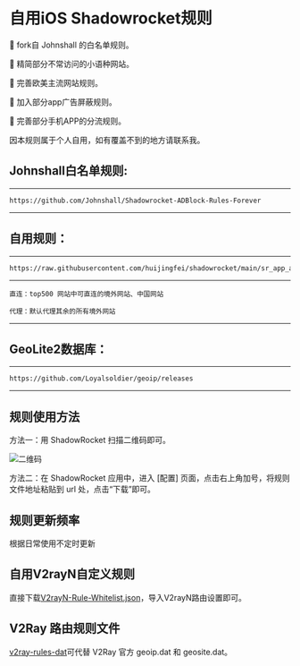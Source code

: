 # 自用iOS Shadowrocket规则

🛑 fork自 Johnshall 的白名单规则。

🛑 精简部分不常访问的小语种网站。

🛑 完善欧美主流网站规则。

🛑 加入部分app广告屏蔽规则。

🛑 完善部分手机APP的分流规则。

因本规则属于个人自用，如有覆盖不到的地方请联系我。

## Johnshall白名单规则:

------------------------------------------------------

    https://github.com/Johnshall/Shadowrocket-ADBlock-Rules-Forever

------------------------------------------------------

## 自用规则：

------------------------------------------------------

    https://raw.githubusercontent.com/huijingfei/shadowrocket/main/sr_app_ad.conf

------------------------------------------------------
    
    直连：top500 网站中可直连的境外网站、中国网站
    
    代理：默认代理其余的所有境外网站


------------------------------------------------------

## GeoLite2数据库：

------------------------------------------------------

    https://github.com/Loyalsoldier/geoip/releases

------------------------------------------------------

## 规则使用方法

方法一：用 ShadowRocket 扫描二维码即可。

![二维码](https://raw.githubusercontent.com/huijingfei/shadowrocket/main/QR%20Code/shadowrocket.png)

方法二：在 ShadowRocket 应用中，进入 [配置] 页面，点击右上角加号，将规则文件地址粘贴到 url 处，点击“下载”即可。

## 规则更新频率

根据日常使用不定时更新

## 自用V2rayN自定义规则

直接下载[V2rayN-Rule-Whitelist.json](https://raw.githubusercontent.com/huijingfei/shadowrocket/main/V2rayN-Rule-Whitelist.json)，导入V2rayN路由设置即可。


## V2Ray 路由规则文件

[v2ray-rules-dat](https://github.com/Loyalsoldier/v2ray-rules-dat)可代替 V2Ray 官方 geoip.dat 和 geosite.dat。
